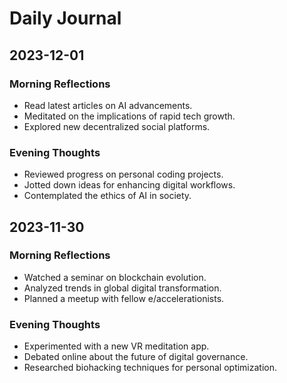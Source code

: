 # Daily Journal

## 2023-12-01

### Morning Reflections
- Read latest articles on AI advancements.
- Meditated on the implications of rapid tech growth.
- Explored new decentralized social platforms.

### Evening Thoughts
- Reviewed progress on personal coding projects.
- Jotted down ideas for enhancing digital workflows.
- Contemplated the ethics of AI in society.

## 2023-11-30

### Morning Reflections
- Watched a seminar on blockchain evolution.
- Analyzed trends in global digital transformation.
- Planned a meetup with fellow e/accelerationists.

### Evening Thoughts
- Experimented with a new VR meditation app.
- Debated online about the future of digital governance.
- Researched biohacking techniques for personal optimization.

